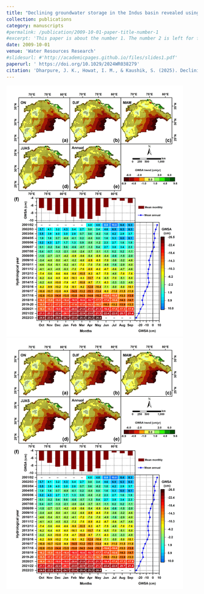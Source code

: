```yaml
---
title: "Declining groundwater storage in the Indus basin revealed using GRACE and GRACE‐FO data"
collection: publications
category: manuscripts
#permalink: /publication/2009-10-01-paper-title-number-1
#excerpt: 'This paper is about the number 1. The number 2 is left for future work.'
date: 2009-10-01
venue: 'Water Resources Research'
#slidesurl: #'http://academicpages.github.io/files/slides1.pdf'
paperurl: ' https://doi.org/10.1029/2024WR038279'
citation: 'Dharpure, J. K., Howat, I. M., & Kaushik, S. (2025). Declining groundwater storage in the Indus basin revealed using GRACE and GRACE‐FO data. Water Resources Research, 61(2), e2024WR038279.'
---
```


![Declining Groundwater Storage](../images/WRR.png)
![Spatial distribution of GWSA trends at seasonal scales (a–d) and annually (e), with significance levels at p < 0.05.(f) Shows the heatmap of monthly GWSA values and their corresponding mean monthly and annual values from April 2002to May 2023](../images/WRR.png)

